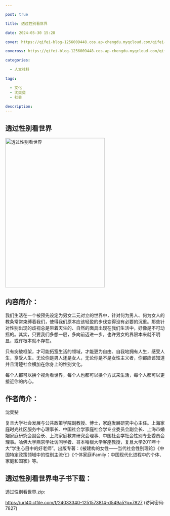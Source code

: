 ```yaml
---

post: true

title: 透过性别看世界

date: 2024-05-30 15:28

cover: https://qifei-blog-1256009448.cos.ap-chengdu.myqcloud.com/qifei-blog/s33461729.jpg

coveross: https://qifei-blog-1256009448.cos.ap-chengdu.myqcloud.com/qifei-blog/s33461729.jpg

categories:

  - 人文社科

tags:

  - 文化
  - 沈奕斐
  - 社会

description:
---
```


## 透过性别看世界

<img alt="透过性别看世界" class="aligncenter loading" data-was-processed="true" decoding="async" fetchpriority="high" height="471" src="https://qifei-blog-1256009448.cos.ap-chengdu.myqcloud.com/qifei-blog/s33461729.jpg" style="cursor: zoom-in;" width="314"/>

## 内容简介：

我们生活在一个被预先设定为男女二元对立的世界中，针对何为男人、何为女人的教条常常束缚着我们，使得我们原本应该轻盈的步伐变得没有必要的沉重。那些针对性别出现的歧视总是带着天生的、自然的面具出现在我们生活中，好像是不可动摇的。其实，只要我们多想一层，多向前迈进一步，也许男女的界限本来就不明显，或许根本就不存在。

只有突破框架，才可能拓宽生活的领域，才能更为自由、自我地拥有人生，感受人生，享受人生。无论你是男人还是女人，无论你是不是女性主义者，你都应该知道并且清楚社会横加在你身上的性别文化。

每个人都可以换个视角看世界，每个人也都可以换个方式来生活，每个人都可以更接近你的内心。

## 作者简介：

沈奕斐

复旦大学社会发展与公共政策学院副教授、博士，家庭发展研究中心主任。上海家庭时光社区服务中心理事长、中国社会学家庭社会学专业委员会副会长、上海市婚姻家庭研究会副会长、上海家庭教育研究会理事、中国社会学社会性别专业委员会理事。哈佛大学燕京学社访问学者、哥本哈根大学客座教授，复旦大学2011年十大“学生心目中的好老师”。出版专著：《被建构的女性——当代社会性别理论》《中国特定政策领域中的性别主流化》《个体家庭iFamily：中国现代化进程中的个体、家庭和国家》等。

## 透过性别看世界电子书下载：

透过性别看世界.zip: 

https://url40.ctfile.com/f/24033340-1251573814-d549a5?p=7827 (访问密码: 7827)
